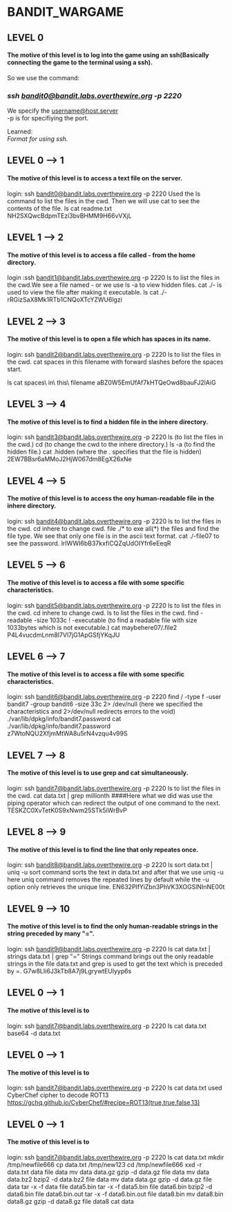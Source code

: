 # BANDIT_WARGAME

## LEVEL 0 

#### The motive of this level is to log into the game using an ssh(Basically connecting the game to the terminal using a ssh).<br />
So we use the command:<br /> 
### _ssh bandit0@bandit.labs.overthewire.org -p 2220_<br />
We specify the username@host.server<br />
-p is for specifiying the port.<br />
 
 Learned:<br />
       _Format for using ssh._<br />

## LEVEL 0 --> 1
#### The motive of this level is to access a text file on the server.
 login: ssh bandit0@bandit.labs.overthewire.org -p 2220
        Used the ls command to list the files in the cwd.
        Then we will use cat to see the contents of the file.
ls
cat readme.txt
NH2SXQwcBdpmTEzi3bvBHMM9H66vVXjL


## LEVEL 1 --> 2
#### The motive of this level is to access a file called - from the home directory.
 login :ssh bandit1@bandit.labs.overthewire.org -p 2220
        ls to list the files in the cwd.We see a file named - or we use ls -a to view hidden files.
        cat ./- is used to view the file after making it executable.
ls
cat ./-
rRGizSaX8Mk1RTb1CNQoXTcYZWU6lgzi


## LEVEL 2 --> 3
#### The motive of this level is to open a file which has spaces in its name.
login: ssh bandit2@bandit.labs.overthewire.org -p 2220
ls to list the files in the cwd.
cat spaces in this filename with forward slashes before the spaces start.

ls
cat spaces\ in\ this\ filename
aBZ0W5EmUfAf7kHTQeOwd8bauFJ2lAiG

## LEVEL 3 --> 4
#### The motive of this level is to find a hidden file in the inhere directory.
login: ssh bandit3@bandit.labs.overthewire.org -p 2220
ls (to list the files in the cwd.)
cd (to change the cwd to the inhere directory.)
ls -a (to find the hidden file.)
cat .hidden (where the . specifies that the file is hidden)
2EW7BBsr6aMMoJ2HjW067dm8EgX26xNe

## LEVEL 4 --> 5
#### The motive of this level is to access the ony human-readable file in the inhere directory.
login: ssh bandit4@bandit.labs.overthewire.org -p 2220
ls to list the files in the cwd. 
cd inhere to change cwd. 
file ./* to exe all(*) the files and find the file type.
We see that only one file is in the ascii text format.
cat ./-file07 to see the password.
lrIWWI6bB37kxfiCQZqUdOIYfr6eEeqR


## LEVEL 5 --> 6
#### The motive of this level is to access a file with some specific characteristics.
login: ssh bandit5@bandit.labs.overthewire.org -p 2220
ls to list the files in the cwd.
cd inhere to change cwd.
ls to list the files in the cwd.
find -readable -size 1033c ! -executable (to find a readable file with size 1033bytes which is not executable.)
cat maybehere07/.file2
P4L4vucdmLnm8I7Vl7jG1ApGSfjYKqJU


## LEVEL 6 --> 7
#### The motive of this level is to access a file with some specific characteristics.
login: ssh bandit6@bandit.labs.overthewire.org -p 2220
find / -type f -user bandit7 -group bandit6 -size 33c 2> /dev/null (here we specified the characteristics and 2>/dev/null redirects errors to the void)
./var/lib/dpkg/info/bandit7.password
cat ./var/lib/dpkg/info/bandit7.password
z7WtoNQU2XfjmMtWA8u5rN4vzqu4v99S

## LEVEL 7 --> 8
#### The motive of this level is to use grep and cat simultaneously.
login: ssh bandit7@bandit.labs.overthewire.org -p 2220
ls to list the files in the cwd.
cat data.txt | grep millionth
####Here what we did was use the piping operator which can redirect the output of one command to the next.
TESKZC0XvTetK0S9xNwm25STk5iWrBvP


## LEVEL 8 --> 9
#### The motive of this level is to find the line that only repeates once.
login: ssh bandit8@bandit.labs.overthewire.org -p 2220
ls
sort data.txt | uniq -u 
 sort command sorts the text in data.txt and after that we use uniq -u here uniq command removes the repeated lines by default while the -u option only retrieves the unique line.
EN632PlfYiZbn3PhVK3XOGSlNInNE00t

## LEVEL 9 --> 10
#### The motive of this level is to find the only human-readable strings in the string preceded by many "=". 
login: ssh bandit9@bandit.labs.overthewire.org -p 2220
ls
cat data.txt | strings data.txt | grep "="
Strings command brings out the only readable strings in the file data.txt and grep is used to get the text which is preceded by =.
G7w8LIi6J3kTb8A7j9LgrywtEUlyyp6s


## LEVEL 0 --> 1
#### The motive of this level is to
login: ssh bandit7@bandit.labs.overthewire.org -p 2220
ls
cat data.txt
base64 -d data.txt

## LEVEL 0 --> 1
#### The motive of this level is to
login: ssh bandit7@bandit.labs.overthewire.org -p 2220
ls
cat data.txt
used CyberChef cipher to decode ROT13
https://gchq.github.io/CyberChef/#recipe=ROT13(true,true,false,13)

## LEVEL 0 --> 1
#### The motive of this level is to
login: ssh bandit7@bandit.labs.overthewire.org -p 2220
ls
cat data.txt
mkdir /tmp/newfile666
cp data.txt /tmp/new123
cd /tmp/newfile666
xxd -r data.txt data
file data
mv data data.gz
gzip -d data.gz
file data
mv data data.bz2
bzip2 -d data.bz2
file data
mv data data.gz
gzip -d data.gz
file data
tar -x -f data
file data5.bin
tar -x -f data5.bin
file data6.bin
bzip2 -d data6.bin
file data6.bin.out
tar -x -f data6.bin.out
file data8.bin
mv data8.bin data8.gz
gzip -d data8.gz
file data8
cat data



  
 
